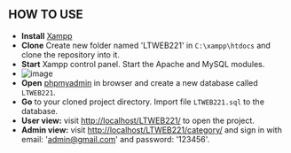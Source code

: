 ## HOW TO USE

- **Install** [Xampp](https://www.apachefriends.org/download.html)
- **Clone** Create new folder named 'LTWEB221' in `C:\xampp\htdocs` and clone the repository into it.
- **Start** Xampp control panel. Start the Apache and MySQL modules.
- ![image](https://user-images.githubusercontent.com/47769063/137183880-f6cbc47f-58ac-407a-855a-c44cc2a15063.png)
- **Open** [phpmyadmin](http://localhost/phpmyadmin/server_databases.php) in browser and create a new database called `LTWEB221`.
- **Go** to your cloned project directory. Import file `LTWEB221.sql` to the database.
- **User view:** visit [http://localhost/LTWEB221/](http://localhost/LTWEB221/) to open the project.
- **Admin view:** visit [http://localhost/LTWEB221/category/](http://localhost/LTWEB221/category/index) and sign in with email: 'admin@gmail.com' and password: '123456'.